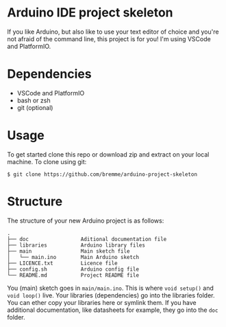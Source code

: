 # Arduino IDE project skeleton

If you like Arduino, but also like to use your text editor of choice and you're not afraid of the command line, this project is for you! I'm using VSCode and PlatformIO.

# Dependencies

* VSCode and PlatformIO 
* bash or zsh
* git         (optional)

# Usage

To get started clone this repo or download zip and extract on your local machine. To clone using git:

```shell
$ git clone https://github.com/bremme/arduino-project-skeleton
```


# Structure

The structure of your new Arduino project is as follows:

```shell
.
├── doc                 Aditional documentation file
├── libraries           Arduino library files
├── main                Main sketch file
│   └── main.ino        Main Arduino sketch
├── LICENCE.txt         Licence file
├── config.sh           Arduino config file
└── README.md           Project README file
```

You (main) sketch goes in `main/main.ino`. This is where `void setup()` and `void loop()` live. Your libraries (dependencies) go into the libraries folder. You can ether copy your libraries here or symlink them. If you have additional documentation, like datasheets for example, they go into the `doc` folder.
